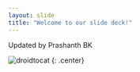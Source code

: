 ```yaml
---
layout: slide
title: "Welcome to our slide deck!"
---
```


Updated by Prashanth BK

![droidtocat](https://octodex.github.com/images/droidtocat.png)
{: .center}
